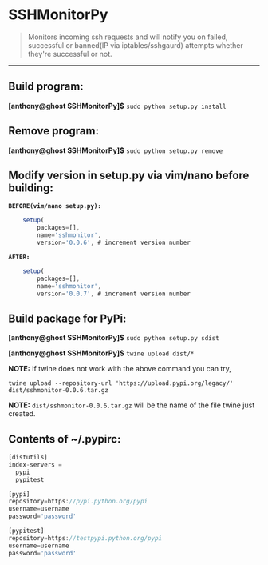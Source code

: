 # SSHMonitorPy
> Monitors incoming ssh requests and will notify you on failed, successful or banned(IP via iptables/sshgaurd) attempts whether they're successful or not.
***

## Build program:

  **[anthony@ghost SSHMonitorPy]$** `sudo python setup.py install`

## Remove program:

  **[anthony@ghost SSHMonitorPy]$** `sudo python setup.py remove`

## Modify version in setup.py via vim/nano before building:
**`BEFORE(vim/nano setup.py):`**
```javascript
    setup(
        packages=[],
        name='sshmonitor',
        version='0.0.6', # increment version number
```
**`AFTER:`**
```javascript
    setup(
        packages=[],
        name='sshmonitor',
        version='0.0.7', # increment version number
```
## Build package for PyPi:

  **[anthony@ghost SSHMonitorPy]$** `sudo python setup.py sdist`
  
  **[anthony@ghost SSHMonitorPy]$** `twine upload dist/*`

**NOTE:** If twine does not work with the above command you can try,

   `twine upload --repository-url 'https://upload.pypi.org/legacy/' dist/sshmonitor-0.0.6.tar.gz`
   
   **NOTE:** `dist/sshmonitor-0.0.6.tar.gz` will be the name of the file twine just created.

## Contents of ~/.pypirc:
```javascript
[distutils]
index-servers =
  pypi
  pypitest

[pypi]
repository=https://pypi.python.org/pypi
username=username
password='password'

[pypitest]
repository=https://testpypi.python.org/pypi
username=username
password='password'
```
